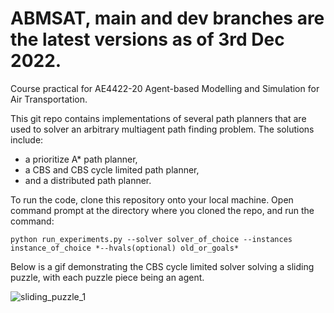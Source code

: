 # ABMSAT, main and dev branches are the latest versions as of 3rd Dec 2022.
Course practical for AE4422-20 Agent-based Modelling and Simulation for Air Transportation.

This git repo contains implementations of several path planners that are used to solver an arbitrary multiagent path finding problem. The solutions include:

- a prioritize A* path planner,
- a CBS and CBS cycle limited path planner,
- and a distributed path planner.

To run the code, clone this repository onto your local machine. Open command prompt at the directory where you cloned the repo, and run the command:

`python run_experiments.py --solver solver_of_choice --instances instance_of_choice *--hvals(optional) old_or_goals*`

Below is a gif demonstrating the CBS cycle limited solver solving a sliding puzzle, with each puzzle piece being an agent.

![sliding_puzzle_1](https://user-images.githubusercontent.com/65394178/201221764-6fe19081-493b-41df-993d-4440e71d35ca.gif)
